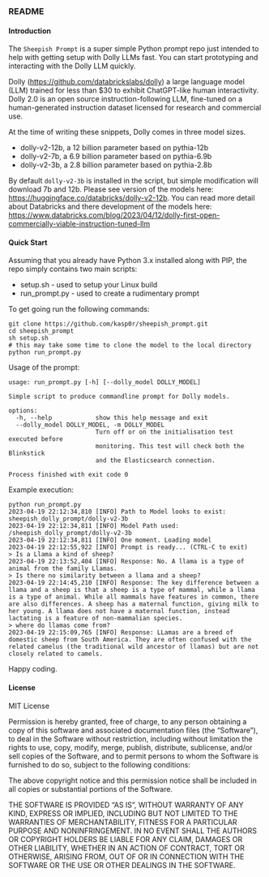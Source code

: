 ### README

#### Introduction

The `Sheepish Prompt` is a super simple Python prompt repo just intended to help with getting setup with 
Dolly LLMs fast. You can start prototyping and interacting with the Dolly LLM quickly. 

Dolly (https://github.com/databrickslabs/dolly) a large language model (LLM) trained 
for less than $30 to exhibit ChatGPT-like human interactivity. Dolly 2.0 is an open source instruction-following 
LLM, fine-tuned on a human-generated instruction dataset licensed for research and commercial use.

At the time of writing these snippets, Dolly comes in three model sizes.
* dolly-v2-12b, a 12 billion parameter based on pythia-12b
* dolly-v2-7b, a 6.9 billion parameter based on pythia-6.9b 
* dolly-v2-3b, a 2.8 billion parameter based on pythia-2.8b

By default `dolly-v2-3b` is installed in the script, but simple modification will download 7b and 12b. Please see
version of the models here: https://huggingface.co/databricks/dolly-v2-12b. You can read more detail about Databricks and
there development of the models here: https://www.databricks.com/blog/2023/04/12/dolly-first-open-commercially-viable-instruction-tuned-llm

#### Quick Start

Assuming that you already have Python 3.x installed along with PIP, the repo simply contains two main scripts:
* setup.sh - used to setup your Linux build
* run_prompt.py - used to create a rudimentary prompt

To get going run the following commands:
```commandline
git clone https://github.com/kasp0r/sheepish_prompt.git
cd sheepish_prompt
sh setup.sh
# this may take some time to clone the model to the local directory
python run_prompt.py
```

Usage of the prompt:
```commandline
usage: run_prompt.py [-h] [--dolly_model DOLLY_MODEL]

Simple script to produce commandline prompt for Dolly models.

options:
  -h, --help            show this help message and exit
  --dolly_model DOLLY_MODEL, -m DOLLY_MODEL
                        Turn off or on the initialisation test executed before
                        monitoring. This test will check both the Blinkstick
                        and the Elasticsearch connection.

Process finished with exit code 0
```

Example execution:
```commandline
python run_prompt.py
2023-04-19 22:12:34,810 [INFO] Path to Model looks to exist: sheepish_dolly_prompt/dolly-v2-3b
2023-04-19 22:12:34,811 [INFO] Model Path used: /sheepish_dolly_prompt/dolly-v2-3b
2023-04-19 22:12:34,811 [INFO] One moment. Loading model
2023-04-19 22:12:55,922 [INFO] Prompt is ready... (CTRL-C to exit)
> Is a Llama a kind of sheep?
2023-04-19 22:13:52,404 [INFO] Response: No. A llama is a type of animal from the family Llamas.
> Is there no similarity between a llama and a sheep?
2023-04-19 22:14:45,210 [INFO] Response: The key difference between a llama and a sheep is that a sheep is a type of mammal, while a llama is a type of animal. While all mammals have features in common, there are also differences. A sheep has a maternal function, giving milk to her young. A llama does not have a maternal function, instead lactating is a feature of non-mammalian species.
> where do llamas come from?
2023-04-19 22:15:09,765 [INFO] Response: LLamas are a breed of domestic sheep from South America. They are often confused with the related camelus (the traditional wild ancestor of llamas) but are not closely related to camels.
```

Happy coding.

#### License

MIT License

Permission is hereby granted, free of charge, to any person obtaining a copy of this software and associated documentation files (the “Software”), to deal in the Software without restriction, including without limitation the rights to use, copy, modify, merge, publish, distribute, sublicense, and/or sell copies of the Software, and to permit persons to whom the Software is furnished to do so, subject to the following conditions:

The above copyright notice and this permission notice shall be included in all copies or substantial portions of the Software.

THE SOFTWARE IS PROVIDED “AS IS”, WITHOUT WARRANTY OF ANY KIND, EXPRESS OR IMPLIED, INCLUDING BUT NOT LIMITED TO THE WARRANTIES OF MERCHANTABILITY, FITNESS FOR A PARTICULAR PURPOSE AND NONINFRINGEMENT. IN NO EVENT SHALL THE AUTHORS OR COPYRIGHT HOLDERS BE LIABLE FOR ANY CLAIM, DAMAGES OR OTHER LIABILITY, WHETHER IN AN ACTION OF CONTRACT, TORT OR OTHERWISE, ARISING FROM, OUT OF OR IN CONNECTION WITH THE SOFTWARE OR THE USE OR OTHER DEALINGS IN THE SOFTWARE.

